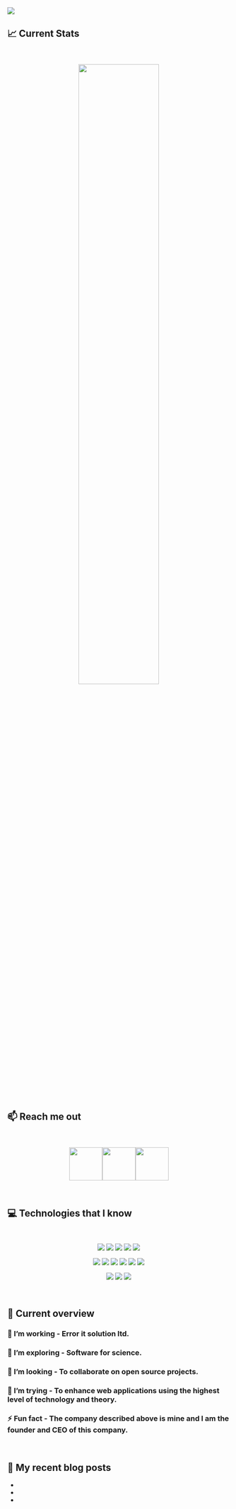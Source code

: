 <a href="https://www.linkedin.com/in/sumonmia360/">
<img src="https://raw.githubusercontent.com/mir-hussain/mir-hussain/main/images/cover.svg" />
</a>

## :chart_with_upwards_trend: Current Stats

<br />
<p align="center">
  <img width="60%" src="https://github-readme-streak-stats.herokuapp.com?user=mir-hussain&theme=react&hide_border=true&background=0D1117&stroke=0D1117&fire=FF1CF7&sideLabels=00F0FF&currStreakNum=FF1CF7&ring=FF1CF7&currStreakLabel=FF1CF7&sideNums=00F0FF" />
</p>

## :mailbox: Reach me out

<br />

[<p align="center"><img height="75" src="https://github.com/mir-hussain/mir-hussain/blob/main/images/icons/Linkedin.png">](https://www.linkedin.com/in/mirhussainmurtaza/)[<img height="75" src="https://github.com/mir-hussain/mir-hussain/blob/main/images/icons/Facebook.png">](https://www.facebook.com/mirhussainmurtaza)[<img height="75" src="https://github.com/mir-hussain/mir-hussain/blob/main/images/icons/Twitter.png"> </p>](https://twitter.com/_mir_hussain_)

<br />

## :computer: Technologies that I know

<br>
<p align="center">
<img src="https://github.com/mir-hussain/mir-hussain/blob/main/images/icons/HTML.png"/>
<img src="https://github.com/mir-hussain/mir-hussain/blob/main/images/icons/css.png"/>
<img src="https://github.com/mir-hussain/mir-hussain/blob/main/images/icons/JavaScript.png"/>
<img src="https://github.com/mir-hussain/mir-hussain/blob/main/images/icons/python.png"/>
<!-- <img src="https://github.com/mir-hussain/mir-hussain/blob/main/images/icons/c.png"/> -->
<img src="https://github.com/mir-hussain/mir-hussain/blob/main/images/icons/cpp.png"/>
</p>
<p align="center">
<img src="https://github.com/mir-hussain/mir-hussain/blob/main/images/icons/react.png"/>
<img src="https://github.com/mir-hussain/mir-hussain/blob/main/images/icons/redux.png"/>
<img src="https://github.com/mir-hussain/mir-hussain/blob/main/images/icons/sass.png"/>
<img src="https://github.com/mir-hussain/mir-hussain/blob/main/images/icons/tailwind.png"/>
<img src="https://github.com/mir-hussain/mir-hussain/blob/main/images/icons/Bootsrap.png"/>
<img src="https://github.com/mir-hussain/mir-hussain/blob/main/images/icons/firebase.png"/>
</p>
<p align="center">
<img src="https://github.com/mir-hussain/mir-hussain/blob/main/images/icons/node.png"/>
<img src="https://github.com/mir-hussain/mir-hussain/blob/main/images/icons/express.png"/>
<img src="https://github.com/mir-hussain/mir-hussain/blob/main/images/icons/mongo.png"/>
</p><br/>

## :eyes: Current overview

<!--<div align="left">
<a ><img align="right" src="" width="200" alt="Mir Hussain's Dev Card"/></a>
</div> -->

### 🔭 I’m working - Error it solution ltd. 
### 🌱 I’m exploring - Software for science. 
### 👯 I’m looking - To collaborate on open source projects. 
### 🤔 I’m trying - To enhance web applications using the highest level of technology and theory. 
### ⚡ Fun fact - The company described above is mine and I am the founder and CEO of this company.


<br />

## :book: My recent blog posts
<!-- BLOG-POST-LIST:START -->
-
- 
- 
<!-- BLOG-POST-LIST:END -->
